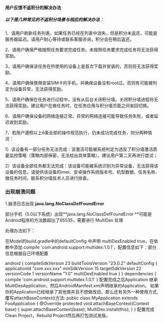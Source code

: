 #### 用户反馈不返积分的解决办法

##### 以下是几种常见的不返积分场景与相应的解决办法：

1、请用户刷新任务列表，如果任务已经在列表中消失，但是积分未返还，可能是服务器延迟。请用户耐心等待或联系客服咨询，积分会在稍后返还。

2、请用户确保严格按照任务要求完成任务。未按照任务要求完成任务将无法获得奖励。

3、请用户确保该任务在所使用的设备上是首次下载并安装的，否则将无法获得奖励。

4、请用户确保使用安装SIM卡的手机，并确保设备没有root过。否则有可能被判定为设备异常，无法获得奖励。

5、请用户确保在任务进行过程中，没有从后台关闭积分墙。关闭积分墙进程将无法获得奖励。建议用户在做任务时，在任务应用与积分墙页面之间来回切换。

6、请用户确保设备的网络连接正常。异常的网络连接可能导致任务失败，或者延迟收到奖励。

7、若用户遵照以上6条全部的操作规范执行，仍未成功完成任务，则分两种情况：

1）该设备有一部分任务无法完成：该激活可能被系统判定为违反了积分墙激活质量监控策略（策略内部保密，无法给出具体策略）。建议用户第二天再进行尝试；

2）该设备全部任务都无法完成：该设备可能被系统识别为异常设备，无法获得该设备的信息。请提供该设备的imei、安卓操作系统版本号、机型数据、任务名称、做任务时间，联系积分墙技术人员进行排查。

### 出现崩溃问题

1.崩溃日志出现 **java.lang.NoClassDefFoundError**

部分手机（5.0以下系统）出现**java.lang.NoClassDefFoundError **可能是Android程序的方法数超出了65535，需要进行 MultiDex 处理

处理办法如下：

 在Model的build.gradle中的defaultConfig 中声明 multiDexEnabled true，在依赖中添加 compile 'com.android.support:multidex:1.0.1'，配置信息如下：部分信息根据自己环境配置

android {
    compileSdkVersion 23
    buildToolsVersion "23.0.2"
    defaultConfig {
        applicationId "com.xxx.xxx"
        minSdkVersion 15
        targetSdkVersion 22
        versionCode 1
        versionName "1.0"
        multiDexEnabled true
    }
}
dependencies {
    compile 'com.android.support:multidex:1.0.1'
}
配置完成之后Application 继承 MultiDexApplication，然后AndroidManifest.xml声明继承的Application。
如果你的Application已经继承了其他类并且不想做改动，那么还有另外一种使用方式,覆写attachBaseContext()方法:
public class MyApplication extends FooApplication {
        @Override
    protected void attachBaseContext(Context base) {
        super.attachBaseContext(base);
        MultiDex.install(this);
    }
}
配置完成Clean Project，Rebuild Project然后再打包测试发版。




